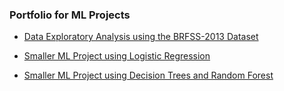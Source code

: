 ### Portfolio for ML Projects

* [Data Exploratory Analysis using the BRFSS-2013 Dataset](http://rpubs.com/LightACandle/BRFSS2013)

* [Smaller ML Project using Logistic Regression](http://rpubs.com/LightACandle/logisticregression)

* [Smaller ML Project using Decision Trees and Random Forest](http://rpubs.com/LightACandle/logisticregression)
